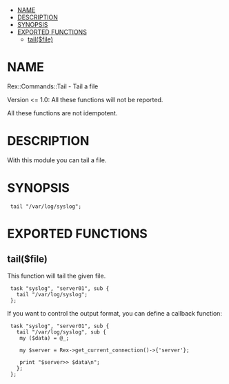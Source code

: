 -   [NAME](#NAME)
-   [DESCRIPTION](#DESCRIPTION)
-   [SYNOPSIS](#SYNOPSIS)
-   [EXPORTED FUNCTIONS](#EXPORTED-FUNCTIONS)
    -   [tail($file)](#tail-file-)

# NAME

Rex::Commands::Tail - Tail a file

Version &lt;= 1.0: All these functions will not be reported.

All these functions are not idempotent.

# DESCRIPTION

With this module you can tail a file.

# SYNOPSIS

     tail "/var/log/syslog";

# EXPORTED FUNCTIONS

## tail($file)

This function will tail the given file.

     task "syslog", "server01", sub {
       tail "/var/log/syslog";
     };

If you want to control the output format, you can define a callback function:

     task "syslog", "server01", sub {
       tail "/var/log/syslog", sub {
        my ($data) = @_;
     
        my $server = Rex->get_current_connection()->{'server'};
     
        print "$server>> $data\n";
       };
     };
